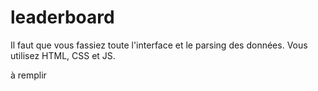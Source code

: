 # leaderboard

Il faut que vous fassiez toute l'interface et le parsing des données.
Vous utilisez HTML, CSS et JS.


à remplir